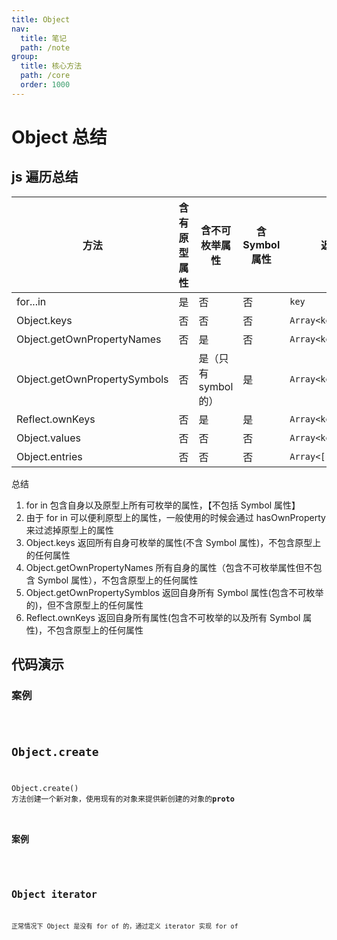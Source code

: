 ```yaml
---
title: Object
nav:
  title: 笔记
  path: /note
group:
  title: 核心方法
  path: /core
  order: 1000
---
```


# Object 总结

## js 遍历总结

| 方法                         | 含有原型属性 | 含不可枚举属性       | 含 Symbol 属性 | 返回值               |
| ---------------------------- | ------------ | -------------------- | -------------- | -------------------- |
| for...in                     | 是           | 否                   | 否             | `key`                |
| Object.keys                  | 否           | 否                   | 否             | `Array<key>`         |
| Object.getOwnPropertyNames   | 否           | 是                   | 否             | `Array<key>`         |
| Object.getOwnPropertySymbols | 否           | 是（只有 symbol 的） | 是             | `Array<key> `        |
| Reflect.ownKeys              | 否           | 是                   | 是             | `Array<key>`         |
| Object.values                | 否           | 否                   | 否             | `Array<key>`         |
| Object.entries               | 否           | 否                   | 否             | `Array<[key,value]>` |

总结

1. for in 包含自身以及原型上所有可枚举的属性，【不包括 Symbol 属性】
2. 由于 for in 可以便利原型上的属性，一般使用的时候会通过 hasOwnProperty 来过滤掉原型上的属性
3. Object.keys 返回所有自身可枚举的属性(不含 Symbol 属性)，不包含原型上的任何属性
4. Object.getOwnPropertyNames 所有自身的属性（包含不可枚举属性但不包含 Symbol 属性），不包含原型上的任何属性
5. Object.getOwnPropertySymblos 返回自身所有 Symbol 属性(包含不可枚举的)，但不含原型上的任何属性
6. Reflect.ownKeys 返回自身所有属性(包含不可枚举的以及所有 Symbol 属性)，不包含原型上的任何属性

## 代码演示

### 案例

<code src="./demo/demo1.tsx" />

## Object.create

Object.create() 方法创建一个新对象，使用现有的对象来提供新创建的对象的**proto**

### 案例

<code src="./demo/demo2.tsx" />

## Object iterator

正常情况下 Object 是没有 for of 的，通过定义 iterator 实现 for of

<code src="./demo/demo3.tsx" />
